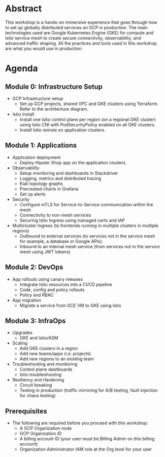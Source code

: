 # Abstract
This workshop is a hands-on immersive experience that goes through how to set up globally distributed services on GCP in production. The main technologies used are Google Kubernetes Engine (GKE) for compute and Istio service mesh to create secure connectivity, observability, and advanced traffic shaping. All the practices and tools used in this workshop are what you would use in production.

# Agenda
## Module 0: Infrastructure Setup
* GCP Infrastructure setup
  * Set up GCP projects, shared VPC and GKE clusters using Terraform. Refer to the architecture diagram.
* Istio Install
  * Install one Istio control plane per region (on a regional GKE cluster) using Istio CNI with PodSecurityPolicy enabled on all GKE clusters.
  * Install Istio remote on application clusters.
## Module 1: Applications
* Application deployment
  * Deploy Hipster Shop app on the application clusters.
* Observability
  * Setup monitoring and dashboards in Stackdriver
  * Logging, metrics and distributed tracing
  * Kiali topology graphs
  * Precreated charts in Grafana
  * Set up alerts
* Security
  * Configure mTLS for Service-to-Service communication within the mesh
  * Connectivity to non-mesh services
  * Securing Istio Ingress using managed certs and IAP
* Multicluster Ingress (to frontends running in multiple clusters in multiple regions)
  * Outbound to external services (to services not in the service mesh for example, a database or Google APIs).
  * Inbound to an internal mesh service (from services not in the service mesh using JWT tokens)
## Module 2: DevOps
* App rollouts using canary releases
  * Integrate Istio resources into a CI/CD pipeline 
  * Code, config and policy rollouts
  * Policy and RBAC
* App migration
  * Migrate a service from GCE VM to GKE using Istio
## Module 3: InfraOps
* Upgrades
  * GKE and Istio/ASM 
* Scaling
  * Add GKE clusters in a region
  * Add new teams/apps (i.e. projects)
  * Add new regions to an existing team
* Troubleshooting and monitoring
  * Control plane dashboards
  * Istio troubleshooting
* Resiliency and Hardening
  * Circuit breaking
  * Testing in production (traffic mirroring for A/B testing, fault injection for chaos testing)
## Prerequisites
* The following are required before you proceed with this workshop:
  * A GCP Organization node
  * GCP Organization ID
  * A billing account ID (your user must be Billing Admin on this billing account)
  * Organization Administrator IAM role at the Org level for your user
